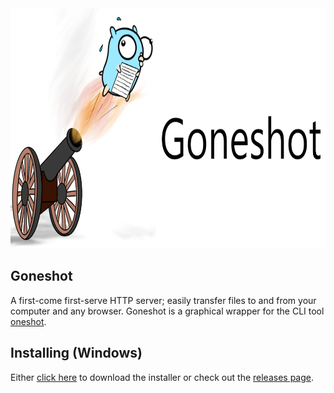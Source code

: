 <img src="https://github.com/raphaelreyna/goneshot/raw/master/goneshot_banner.png" width="744px" height="384px">

## Goneshot

A first-come first-serve HTTP server; easily transfer files to and from your computer and any browser.
Goneshot is a graphical wrapper for the CLI tool [oneshot](https://github.com/raphaelreyna/oneshot).


## Installing (Windows)

Either [click here](https://github.com/raphaelreyna/goneshot/releases/download/v0.5.0/goneshot_installer.msi) to download the installer or check out the [releases page](https://github.com/raphaelreyna/goneshot/releases).
